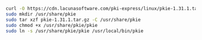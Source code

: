 ﻿```sh
curl -O https://cdn.lacunasoftware.com/pki-express/linux/pkie-1.31.1.tar.gz
sudo mkdir /usr/share/pkie
sudo tar xzf pkie-1.31.1.tar.gz -C /usr/share/pkie
sudo chmod +x /usr/share/pkie/pkie
sudo ln -s /usr/share/pkie/pkie /usr/local/bin/pkie
```
